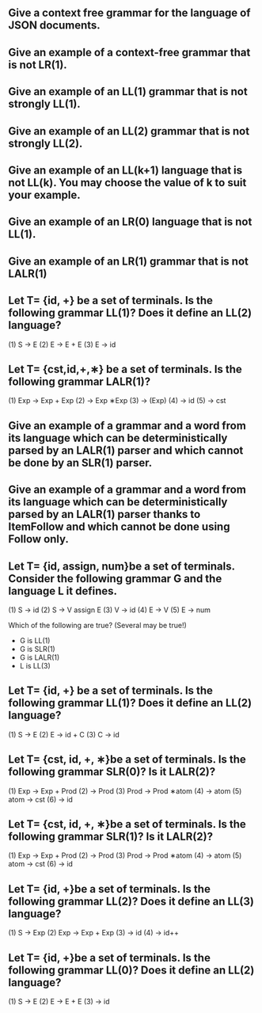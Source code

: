 ## Give a context free grammar for the language of JSON documents.

## Give an example of a context-free grammar that is not LR(1).

## Give an example of an LL(1) grammar that is not strongly LL(1).

## Give an example of an LL(2) grammar that is not strongly LL(2).

## Give an example of an LL(k+1) language that is not LL(k). You may choose the value of k to suit your example.

## Give an example of an LR(0) language that is not LL(1).

## Give an example of an LR(1) grammar that is not LALR(1)

## Let T= {id, +} be a set of terminals. Is the following grammar LL(1)? Does it define an LL(2) language?

(1) S → E
(2) E → E + E
(3) E → id

## Let T= {cst,id,+,∗} be a set of terminals. Is the following grammar LALR(1)?

(1) Exp → Exp + Exp
(2) → Exp ∗Exp
(3) → (Exp)
(4) → id
(5) → cst

## Give an example of a grammar and a word from its language which can be deterministically parsed by an LALR(1) parser and which cannot be done by an SLR(1) parser.

## Give an example of a grammar and a word from its language which can be deterministically parsed by an LALR(1) parser thanks to ItemFollow and which cannot be done using Follow only.

## Let T= {id, assign, num}be a set of terminals. Consider the following grammar G and the language L it defines.

(1) S → id
(2) S → V assign E
(3) V → id
(4) E → V
(5) E → num

Which of the following are true? (Several may be true!)

- G is LL(1)
- G is SLR(1)
- G is LALR(1)
- L is LL(3)

## Let T= {id, +} be a set of terminals. Is the following grammar LL(1)? Does it define an LL(2) language?

(1) S → E
(2) E → id + C
(3) C → id

## Let T= {cst, id, +, ∗}be a set of terminals. Is the following grammar SLR(0)? Is it LALR(2)?

(1) Exp → Exp + Prod
(2) → Prod
(3) Prod → Prod ∗atom
(4) → atom
(5) atom → cst
(6) → id

## Let T= {cst, id, +, ∗}be a set of terminals. Is the following grammar SLR(1)? Is it LALR(2)?

(1) Exp → Exp + Prod
(2) → Prod
(3) Prod → Prod ∗atom
(4) → atom
(5) atom → cst
(6) → id

## Let T= {id, +}be a set of terminals. Is the following grammar LL(2)? Does it define an LL(3) language?

(1) S → Exp
(2) Exp → Exp + Exp
(3) → id
(4) → id++

## Let T= {id, +}be a set of terminals. Is the following grammar LL(0)? Does it define an LL(2) language?

(1) S → E
(2) E → E + E
(3) → id
